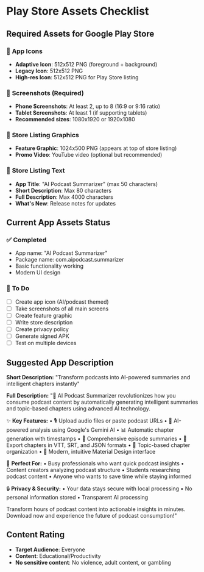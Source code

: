 # Play Store Assets Checklist

## Required Assets for Google Play Store

### 📱 **App Icons**
- **Adaptive Icon**: 512x512 PNG (foreground + background)
- **Legacy Icon**: 512x512 PNG
- **High-res Icon**: 512x512 PNG for Play Store listing

### 📸 **Screenshots** (Required)
- **Phone Screenshots**: At least 2, up to 8 (16:9 or 9:16 ratio)
- **Tablet Screenshots**: At least 1 (if supporting tablets)
- **Recommended sizes**: 1080x1920 or 1920x1080

### 🎨 **Store Listing Graphics**
- **Feature Graphic**: 1024x500 PNG (appears at top of store listing)
- **Promo Video**: YouTube video (optional but recommended)

### 📝 **Store Listing Text**
- **App Title**: "AI Podcast Summarizer" (max 50 characters)
- **Short Description**: Max 80 characters
- **Full Description**: Max 4000 characters
- **What's New**: Release notes for updates

## Current App Assets Status

### ✅ **Completed**
- App name: "AI Podcast Summarizer"
- Package name: com.aipodcast.summarizer
- Basic functionality working
- Modern UI design

### 🔄 **To Do**
- [ ] Create app icon (AI/podcast themed)
- [ ] Take screenshots of all main screens
- [ ] Create feature graphic
- [ ] Write store description
- [ ] Create privacy policy
- [ ] Generate signed APK
- [ ] Test on multiple devices

## Suggested App Description

**Short Description:**
"Transform podcasts into AI-powered summaries and intelligent chapters instantly"

**Full Description:**
"🤖 AI Podcast Summarizer revolutionizes how you consume podcast content by automatically generating intelligent summaries and topic-based chapters using advanced AI technology.

✨ **Key Features:**
• 🎙️ Upload audio files or paste podcast URLs
• 🤖 AI-powered analysis using Google's Gemini AI
• 📊 Automatic chapter generation with timestamps
• 📝 Comprehensive episode summaries
• 💾 Export chapters in VTT, SRT, and JSON formats
• 🎯 Topic-based chapter organization
• 📱 Modern, intuitive Material Design interface

🚀 **Perfect For:**
• Busy professionals who want quick podcast insights
• Content creators analyzing podcast structure
• Students researching podcast content
• Anyone who wants to save time while staying informed

🔒 **Privacy & Security:**
• Your data stays secure with local processing
• No personal information stored
• Transparent AI processing

Transform hours of podcast content into actionable insights in minutes. Download now and experience the future of podcast consumption!"

## Content Rating
- **Target Audience**: Everyone
- **Content**: Educational/Productivity
- **No sensitive content**: No violence, adult content, or gambling